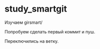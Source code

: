 # study_smartgit

Изучаем girsmart/

Попробуем сделать первый коммит и пуш.

Переключились на ветку.